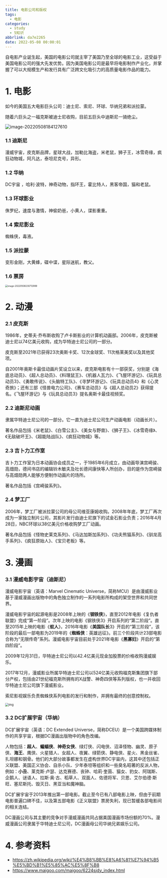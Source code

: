 ```yaml
---
title: 电影公司和版权
tags:
  - 电影
categories:
  - study
  - 5知识
abbrlink: da7e2265
date: 2022-05-08 00:00:01
---
```



自电影产业诞生起，美国的电影公司就主宰了美国乃至全球的电影工业，这受益于美国电影公司的强大先发优势。因为美国电影公司是最早将电影制作产业化，并掌握了可以大规模生产和发行具有广泛跨文化吸引力的高质量电影作品的能力。

 <!-- more -->

# 1. 电影

如今的美国五大电影巨头公司：迪士尼、索尼、环球、华纳兄弟和派拉蒙。

随着六巨头之一福克斯被迪士尼收购，目前五巨头中迪斯尼一骑绝尘。

<img src="%E7%94%B5%E5%BD%B1%E5%85%AC%E5%8F%B8%E5%92%8C%E7%89%88%E6%9D%83/image-20220508184127610.png" alt="image-20220508184127610" style="zoom:100%;" />

### 1.1 迪斯尼

漫威宇宙，皮克斯品牌，星球大战，加勒比海盗，米老鼠，狮子王，冰雪奇缘，疯狂动物城，阿凡达，泰坦尼克号，异形。

### 1.2 华纳

DC宇宙 ，哈利·波特，神奇动物，指环王，霍比特人，黑客帝国，猫和老鼠。

### 1.3 环球影业

侏罗纪，速度与激情，神偷奶爸，小黄人，谍影重重。

### 1.4 索尼影业

蜘蛛侠，毒液。

### 1.5 派拉蒙

变形金刚，大黄蜂，碟中谍，星际迷航，教父。

### 1.6 票房

<img src="%E7%94%B5%E5%BD%B1%E5%85%AC%E5%8F%B8%E5%92%8C%E7%89%88%E6%9D%83/image-20220508230712999.png" alt="image-20220508230712999" style="zoom: 50%;" />

# 2. 动漫

### 2.1 皮克斯

1986年，史蒂夫·乔布斯收购了卢卡斯影业的计算机动画部。2006年，皮克斯被迪士尼以74亿美元收购，成为华特迪士尼公司的一部分。

皮克斯至2021年已获得23次奥斯卡奖、12次金球奖、11次格莱美奖以及其他奖项。

自2001年奥斯卡最佳动画片奖设立以来，皮克斯电影有十一部获奖，分别是《海底总动员》、《超人总动员》、《料理鼠王》、《机器人瓦力》、《飞屋环游记》、《玩具总动员3》、《勇敢传说》、《头脑特工队》、《寻梦环游记》、《玩具总动员4》和《心灵奇旅》；还有三部《怪兽电力公司》、《赛车总动员》与《超人总动员2》获得提名。《飞屋环游记》与《玩具总动员3》提名奥斯卡最佳视频奖。



### 2.2 迪斯尼动画

隶属华特迪士尼公司的一部分。它一直为迪士尼公司生产动画电影（动画长片）。

著名作品包括《米老鼠》、《白雪公主》、《美女与野兽》、《狮子王》、《冰雪奇缘》、《无敌破坏王》、《超能陆战队》、《疯狂动物城》等。



### 2.3 吉卜力工作室

吉卜力工作室为日本动画协会成员之一，于1985年6月成立，由动画导演宫崎骏、高畑勋，德间书店的编辑铃木敏夫及社长德间康快等人所创办，目的是作为宫崎骏与高畑勋两人能够方便制作动画片的场所。

著名作品包括《宫崎骏系列》。



### 2.4 梦工厂

2006年，梦工厂被派拉蒙公司的母公司维亚康姆收购。2008年年底，梦工厂再次成为一家独立制片公司，其影片发行由迪士尼旗下的试金石影业负责；2016年4月28日，NBC环球以38亿美元价格收购梦工厂动画。

著名作品包括《怪物史莱克系列》、《马达加斯加系列》、《功夫熊猫系列》、《驯龙高手系列》、《疯狂原始人》、《宝贝老板》等。



# 3. 漫画

### 3.1 漫威电影宇宙（迪斯尼）

漫威电影宇宙（英语：Marvel Cinematic Universe，简称MCU）是由漫威影业基于漫威漫画出版物中的角色独立制作的一系列电影所构成的架空世界和共同世界。

漫威电影宇宙的起源电影是2008年上映的《**钢铁侠**》，直至2012年电影《复仇者联盟》完成“第一阶段”。次年上映的电影《钢铁侠3》开启系列的“第二阶段”。直至2015年上映的电影《**蚁人**》，2016年电影《**美国队长**3》开启的“第三阶段”，该阶段的最后一部电影为2019年的《**蜘蛛侠**：英雄远征》。前三个阶段共计23部电影合称为“无限传奇”系列。漫威电影宇宙目前处于2021年电影《**黑寡妇**》开启的“第四阶段”。

2009年12月31日，华特迪士尼公司以42.4亿美元现金加股票的价格收购漫威娱乐。

2017年12月，漫威影业所属华特迪士尼公司以524亿美元收购福克斯集团旗下部分产权，包括由21世纪福克斯所拥有的X战警、神奇四侠等系列版权，也一并收回华特迪士尼公司旗下漫威影业。

索尼影视娱乐负责蜘蛛侠系列电影的发行和制作，并拥有最终的创意控制权。

<img src="%E7%94%B5%E5%BD%B1%E5%85%AC%E5%8F%B8%E5%92%8C%E7%89%88%E6%9D%83/7a0c3b873405ce052db663e3085d0d35_1440w.jpg" alt="img" style="zoom: 67%;" />



### 3.2 DC扩展宇宙（华纳）

DC扩展宇宙（英语：DC Extended Universe，简称DCEU）是一个美国跨媒体制作的共享宇宙，根据DC漫画出版物中的角色改编。

人物包括：**超人**、**蝙蝠侠**、**神奇女侠**、绿灯侠、闪电侠、沼泽怪物、幽灵、原子侠、**海王**、鹰侠、火星猎人、女超人、夜翼、绿箭侠、静电侠、星火、黑金丝雀、扎坦娜和钢骨。他们的大部分故事都发生在虚构世界DC宇宙内，这其中还包括正义联盟、美国正义协会、自杀小队、少年泰坦等组织和一些臭名昭著的反派人物，例如：**小丑**、莱克斯·卢瑟、达克赛德、丧钟、哈莉·奎茵、猫女、豹女、阿瑞斯、企鹅人、谜语人、拉斯·奥·古、稻草人、双面人、佐德将军、贝恩、艾尔伯德·斯旺、塞尼斯托、毁灭日、黑亚当和魔神脑。

DC扩展宇宙于2013年推出第一部电影。截止至今已有八部电影上映，但由于前期电影普遍口碑不佳，以及第五部电影《正义联盟》票房失利，现已暂缓各部电影间的相关连结。

DC漫画公司与其主要的竞争对手漫威漫画共同占据美国漫画市场份额的70%。漫威漫画公司隶属于华特迪士尼公司，DC漫画母公司华纳兄弟娱乐公司。





# 4. 参考资料

+ https://zh.wikipedia.org/wiki/%E4%B8%BB%E8%A6%81%E7%94%B5%E5%BD%B1%E5%85%AC%E5%8F%B8
+ https://www.maigoo.com/maigoo/6224sjdy_index.html